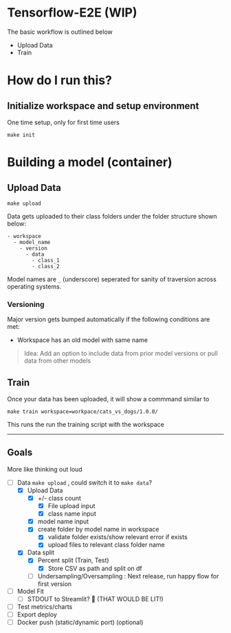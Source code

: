 # Tensorflow-E2E (WIP)

The basic workflow is outlined below
- Upload Data
- Train


# How do I run this?

## Initialize workspace and setup environment 
One time setup, only for first time users
```
make init
```

# Building a model (container)

## Upload Data
```
make upload
```
Data gets uploaded to their class folders under the folder structure shown below:
```
- workspace
  - model_name
    - version
      - data
        - class_1
        - class_2
```

Model names are `_` (underscore) seperated for sanity of traversion across operating systems.

### Versioning

Major version gets bumped automatically if the following conditions are met:
- Workspace has an old model with same name

>Idea: Add an option to include data from prior model versions or pull data from other models


## Train
Once your data has been uploaded, it will show a commmand similar to
```
make train workspace=workpace/cats_vs_dogs/1.0.0/
```
This runs the run the training script with the workspace

--- 
## Goals
More like thinking out loud
- [ ] Data `make upload` , could switch it to `make data`?
  - [x] Upload Data 
    - [x] +/- class count 
      - [x] File upload input
      - [x] class name input
    - [x] model name input
    - [x] create folder by model name in workspace
      - [x] validate folder exists/show relevant error if exists
      - [x] upload files to relevant class folder name
  - [x] Data split
    - [x] Percent split (Train, Test)
      -[x] Store CSV as path and split on df
    - [ ] Undersampling/Oversampling : Next release, run happy flow for first version
- [ ] Model Fit
  - [ ] STDOUT to Streamlit? 🤔 (THAT WOULD BE LIT!)
- [ ] Test metrics/charts
- [ ] Export deploy
- [ ] Docker push (static/dynamic port) (optional)
